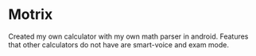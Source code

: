 # Motrix
 Created my own calculator with my own math parser in android. Features that other calculators do not have are smart-voice and exam mode.
